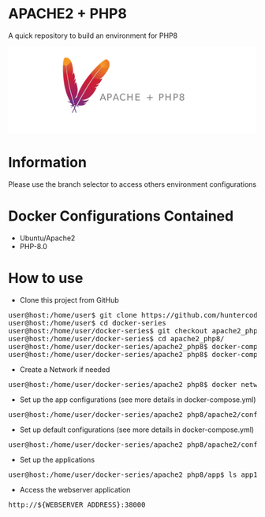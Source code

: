 
# APACHE2 + PHP8
A quick repository to build an environment for PHP8

![apache_php8.png](apache2_php8/midias/apache_php8.png)

# Information

Please use the branch selector to access others environment configurations


# Docker Configurations Contained

- Ubuntu/Apache2
- PHP-8.0


# How to use

- Clone this project from GitHub

<pre>
user@host:/home/user$ git clone https://github.com/huntercodexs/docker-series.git .
user@host:/home/user$ cd docker-series
user@host:/home/user/docker-series$ git checkout apache2_php8
user@host:/home/user/docker-series$ cd apache2_php8/
user@host:/home/user/docker-series/apache2_php8$ docker-compose up --build (in first time)
user@host:/home/user/docker-series/apache2_php8$ docker-compose start (in others case)
</pre>

- Create a Network if needed

<pre>
user@host:/home/user/docker-series/apache2_php8$ docker network create open_network
</pre>

- Set up the app configurations (see more details in docker-compose.yml)

<pre>
user@host:/home/user/docker-series/apache2_php8/apache2/conf$ app.local.conf
</pre>

- Set up default configurations (see more details in docker-compose.yml)

<pre>
user@host:/home/user/docker-series/apache2_php8/apache2/conf$ 000-default.local.conf
</pre>

- Set up the applications

<pre>
user@host:/home/user/docker-series/apache2_php8/app$ ls app1 app2
</pre>

- Access the webserver application

<pre>
http://${WEBSERVER_ADDRESS}:38000
</pre>
